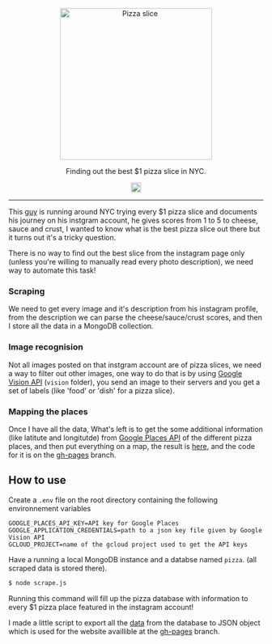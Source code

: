 <p align="center">
  <a href="http://pizza.aissam.me/">
    <img alt="Pizza slice" src="https://upload.wikimedia.org/wikipedia/commons/thumb/6/60/Emoji_u1f355.svg/2000px-Emoji_u1f355.svg.png" width="300" />
  </a>
</p>

<p align="center">
  Finding out the best $1 pizza slice in NYC.
</p>

<p align="center">
  <a href='http://www.recurse.com' title='Made with love at the Recurse Center'><img src='https://cloud.githubusercontent.com/assets/2883345/11325206/336ea5f4-9150-11e5-9e90-d86ad31993d8.png' height='20px'/></a>
</p>

---

This [guy](https://www.instagram.com/dollarpizzaslicenyc/) is running around NYC trying every $1 pizza slice and documents his journey on his instgram account, he gives scores from 1 to 5 to cheese, sauce and crust, I wanted to know what is the best pizza slice out there but it turns out it's a tricky question.

There is no way to find out the best slice from the instagram page only (unless you're willing to manually read every photo description), we need way to automate this task!

### Scraping
We need to get every image and it's description from his instagram profile, from the description we can parse the cheese/sauce/crust scores, and then I store all the data in a MongoDB collection.

### Image recognision
Not all images posted on that instgram account are of pizza slices, we need a way to filter out other images, one way to do that is by using [Google Vision API](https://cloud.google.com/vision/) (`vision` folder), you send an image to their servers and you get a set of labels (like 'food' or 'dish' for a  pizza slice).

### Mapping the places
Once I have all the data, What's left is to  get the some additional information (like latitute and longitutde) from [Google Places API](https://developers.google.com/places/) of the different pizza places, and then put everything on a map, the result is [here](http://pizza.aissam.me), and the code for it is on the [gh-pages](https://github.com/Edmeral/dollar-pizza/tree/gh-pages) branch.

## How to use 
Create a `.env` file on the root directory containing the following environnement variables
```
GOOGLE_PLACES_API_KEY=API key for Google Places
GOOGLE_APPLICATION_CREDENTIALS=path to a json key file given by Google Vision API
GCLOUD_PROJECT=name of the gcloud project used to get the API keys
```
Have a running a local MongoDB instance and a databse named `pizza`. (all scraped data is stored there).

```sh
$ node scrape.js
```
Running this command will fill up the pizza database with information to every $1 pizza place featured in the instagram account!

I made a little script to export all the [data](https://github.com/Edmeral/dollar-pizza/blob/gh-pages/js/posts.js) from the database to JSON object which is used for the website availlible at the [gh-pages](https://github.com/Edmeral/dollar-pizza/tree/gh-pages) branch.
